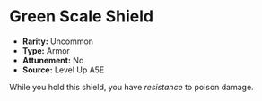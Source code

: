 
# Green Scale Shield

* **Rarity:** Uncommon
* **Type:** Armor
* **Attunement:** No
* **Source:** Level Up A5E


While you hold this shield, you have _resistance_  to poison damage.

